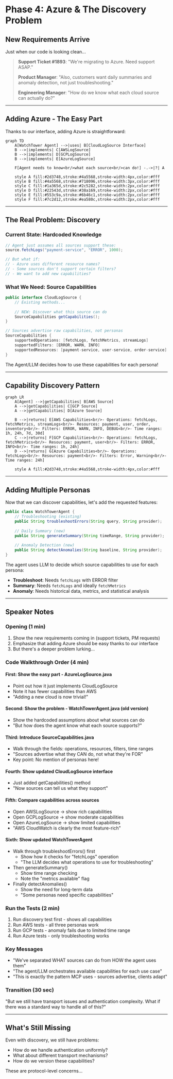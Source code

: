# Phase 4: Azure & The Discovery Problem

## New Requirements Arrive

Just when our code is looking clean...

> **Support Ticket #1893**: "We're migrating to Azure. Need support ASAP."
> 
> **Product Manager**: "Also, customers want daily summaries and anomaly detection, not just troubleshooting."
> 
> **Engineering Manager**: "How do we know what each cloud source can actually do?"

---

## Adding Azure - The Easy Part

Thanks to our interface, adding Azure is straightforward:

```mermaid
graph TD
    A[WatchTower Agent] -->|uses| B[CloudLogSource Interface]
    B -->|implements| C[AWSLogSource]
    B -->|implements| D[GCPLogSource]
    B -->|implements| E[AzureLogSource]
    
    F[Agent needs to know<br/>what each source<br/>can do!] -.->|?| A
    
    style A fill:#2d3748,stroke:#4a5568,stroke-width:4px,color:#fff
    style B fill:#4a5568,stroke:#718096,stroke-width:3px,color:#fff
    style C fill:#1a365d,stroke:#2c5282,stroke-width:2px,color:#fff
    style D fill:#22543d,stroke:#38a169,stroke-width:2px,color:#fff
    style E fill:#553c9a,stroke:#6b46c1,stroke-width:2px,color:#fff
    style F fill:#7c2d12,stroke:#ea580c,stroke-width:2px,color:#fff
```

---

## The Real Problem: Discovery

### Current State: Hardcoded Knowledge
```java
// Agent just assumes all sources support these:
source.fetchLogs("payment-service", "ERROR", 1000);

// But what if:
// - Azure uses different resource names?
// - Some sources don't support certain filters?
// - We want to add new capabilities?
```

### What We Need: Source Capabilities
```java
public interface CloudLogSource {
    // Existing methods...
    
    // NEW: Discover what this source can do
    SourceCapabilities getCapabilities();
}

// Sources advertise raw capabilities, not personas
SourceCapabilities {
    supportedOperations: [fetchLogs, fetchMetrics, streamLogs]
    supportedFilters: [ERROR, WARN, INFO]
    supportedResources: [payment-service, user-service, order-service]
}
```

The Agent/LLM decides how to use these capabilities for each persona!

---

## Capability Discovery Pattern

```mermaid
graph LR
    A[Agent] -->|getCapabilities| B[AWS Source]
    A -->|getCapabilities| C[GCP Source]
    A -->|getCapabilities| D[Azure Source]
    
    B -->|returns| E[AWS Capabilities<br/>- Operations: fetchLogs, fetchMetrics, streamLogs<br/>- Resources: payment, user, order, inventory<br/>- Filters: ERROR, WARN, INFO, DEBUG<br/>- Time ranges: 1h, 24h, 7d, 30d]
    C -->|returns| F[GCP Capabilities<br/>- Operations: fetchLogs, fetchMetrics<br/>- Resources: payment, user<br/>- Filters: ERROR, INFO<br/>- Time ranges: 1h, 24h]
    D -->|returns| G[Azure Capabilities<br/>- Operations: fetchLogs<br/>- Resources: payment<br/>- Filters: Error, Warning<br/>- Time ranges: 24h]
    
    style A fill:#2d3748,stroke:#4a5568,stroke-width:4px,color:#fff
```

---

## Adding Multiple Personas

Now that we can discover capabilities, let's add the requested features:

```java
public class WatchTowerAgent {
    // Troubleshooting (existing)
    public String troubleshootErrors(String query, String provider);
    
    // Daily Summary (new)
    public String generateSummary(String timeRange, String provider);
    
    // Anomaly Detection (new)
    public String detectAnomalies(String baseline, String provider);
}
```

The agent uses LLM to decide which source capabilities to use for each persona:
- **Troubleshoot**: Needs `fetchLogs` with ERROR filter
- **Summary**: Needs `fetchLogs` and ideally `fetchMetrics`
- **Anomaly**: Needs historical data, metrics, and statistical analysis

---

## Speaker Notes

### Opening (1 min)
1. Show the new requirements coming in (support tickets, PM requests)
2. Emphasize that adding Azure should be easy thanks to our interface
3. But there's a deeper problem lurking...

### Code Walkthrough Order (4 min)

#### First: Show the easy part - AzureLogSource.java
- Point out how it just implements CloudLogSource
- Note it has fewer capabilities than AWS
- "Adding a new cloud is now trivial!"

#### Second: Show the problem - WatchTowerAgent.java (old version)
- Show the hardcoded assumptions about what sources can do
- "But how does the agent know what each source supports?"

#### Third: Introduce SourceCapabilities.java
- Walk through the fields: operations, resources, filters, time ranges
- "Sources advertise what they CAN do, not what they're FOR"
- Key point: No mention of personas here!

#### Fourth: Show updated CloudLogSource interface
- Just added getCapabilities() method
- "Now sources can tell us what they support"

#### Fifth: Compare capabilities across sources
- Open AWSLogSource → show rich capabilities
- Open GCPLogSource → show moderate capabilities  
- Open AzureLogSource → show limited capabilities
- "AWS CloudWatch is clearly the most feature-rich"

#### Sixth: Show updated WatchTowerAgent
- Walk through troubleshootErrors() first
  - Show how it checks for "fetchLogs" operation
  - "The LLM decides what operations to use for troubleshooting"
- Then generateSummary()
  - Show time range checking
  - Note the "metrics available" flag
- Finally detectAnomalies()
  - Show the need for long-term data
  - "Some personas need specific capabilities"

### Run the Tests (2 min)
1. Run discovery test first - shows all capabilities
2. Run AWS tests - all three personas work
3. Run GCP tests - anomaly fails due to limited time range
4. Run Azure tests - only troubleshooting works

### Key Messages
- "We've separated WHAT sources can do from HOW the agent uses them"
- "The agent/LLM orchestrates available capabilities for each use case"
- "This is exactly the pattern MCP uses - sources advertise, clients adapt"

### Transition (30 sec)
"But we still have transport issues and authentication complexity. What if there was a standard way to handle all of this?"

---

## What's Still Missing

Even with discovery, we still have problems:
- How do we handle authentication uniformly?
- What about different transport mechanisms?
- How do we version these capabilities?

These are protocol-level concerns...